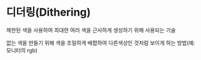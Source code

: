 # 디더링(Dithering)

제한된 색을 사용하여 최대한 여러 색을 근사하게 생성하기 위해 사용되는 기술

없는 색을 만들기 위해 색을 조밀하게 배합하여 다른색상인 것처럼 보이게 하는 방법(예: 모니터의 rgb)

